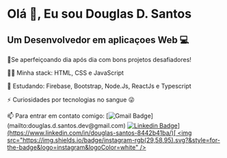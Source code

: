 # Olá 👋, Eu sou Douglas D. Santos 

Um Desenvolvedor em aplicaçoes Web 💻
---

🚀Se aperfeiçoando dia após dia com bons projetos desafiadores!

👨‍💻 Minha stack: HTML, CSS e JavaScript

:book: Estudando: Firebase, Bootstrap, Node.Js, ReactJs e Typescript

⚡ Curiosidades por tecnologias no sangue 😜 


 📫 Para entrar em contato comigo: [![Gmail Badge](https://img.shields.io/badge/gmail-rgb(29,58,95)?&style=for-the-badge&logo=gmail&logoColor=white)](mailto:douglas.d.santos.dev@gmail.com) [![Linkedin Badge](https://img.shields.io/badge/linkedin-rgb(29,58,95).svg?&style=for-the-badge&logo=linkedin&logoColor=white)](https://www.linkedin.com/in/douglas-santos-8442b41ba/)[ <img src="https://img.shields.io/badge/instagram-rgb(29,58,95).svg?&style=for-the-badge&logo=instagram&logoColor=white" />](https://www.instagram.com/douglas_.1993/)





